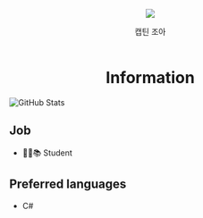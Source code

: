 <div align="center">
<p>
    <img src="https://i.imgur.com/OIXca2p.png">
</p>
캡틴 조아<br><br>
<h1>Information</h1>
</div>

![GitHub Stats](https://github-readme-stats.vercel.app/api?username=pid011&show_icons=true&theme=synthwave)<br /> 

## Job
- 👨‍💼📚 Student

## Preferred languages
- C#
